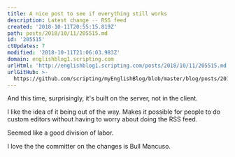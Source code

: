 ```yaml
---
title: A nice post to see if everything still works
description: Latest change -- RSS feed
created: '2018-10-11T20:55:15.819Z'
path: posts/2018/10/11/205515.md
id: '205515'
ctUpdates: 7
modified: '2018-10-11T21:06:03.983Z'
domain: englishblog1.scripting.com
urlHtml: 'http://englishblog1.scripting.com/posts/2018/10/11/205515.md'
urlGitHub: >-
  https://github.com/scripting/myEnglishBlog/blob/master/blog/posts/2018/10/11/205515.md
---
```

And this time, surprisingly, it's built on the server, not in the client.

I like the idea of it being out of the way. Makes it possible for people to do custom editors without having to worry about doing the RSS feed.

Seemed like a good division of labor.

I love the the committer on the changes is Bull Mancuso.